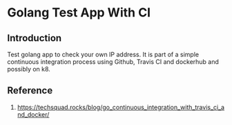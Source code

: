 # Golang Test App With CI

## Introduction

Test golang app to check your own IP address. It is part of a simple continuous integration process using Github, Travis CI and dockerhub and possibly on k8.

## Reference

1. https://techsquad.rocks/blog/go_continuous_integration_with_travis_ci_and_docker/

